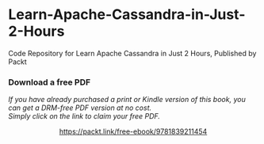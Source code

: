 # Learn-Apache-Cassandra-in-Just-2-Hours
Code Repository for Learn Apache Cassandra in Just 2 Hours, Published by Packt
### Download a free PDF

 <i>If you have already purchased a print or Kindle version of this book, you can get a DRM-free PDF version at no cost.<br>Simply click on the link to claim your free PDF.</i>
<p align="center"> <a href="https://packt.link/free-ebook/9781839211454">https://packt.link/free-ebook/9781839211454 </a> </p>